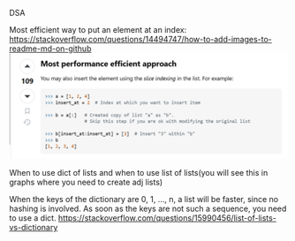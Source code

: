 DSA 

Most efficient way to put an element at an index:
https://stackoverflow.com/questions/14494747/how-to-add-images-to-readme-md-on-github
![alt text](images/image.png)

When to use dict of lists and when to use list of lists(you will see this in graphs where you need to create adj lists)

When the keys of the dictionary are 0, 1, ..., n, a list will be faster, since no hashing is involved. As soon as the keys are not such a sequence, you need to use a dict.
https://stackoverflow.com/questions/15990456/list-of-lists-vs-dictionary